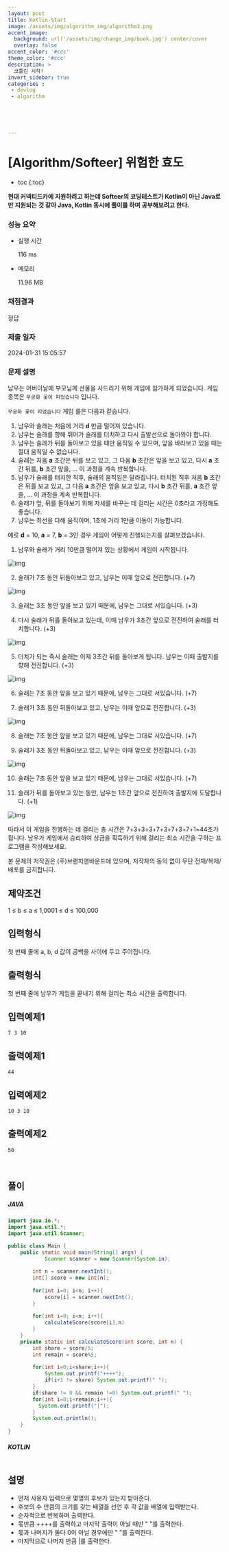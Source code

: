 ```yaml
---
layout: post
title: Kotlin-Start
image: /assets/img/algorithm_img/algorithm3.png
accent_image: 
  background: url('/assets/img/change_img/book.jpg') center/cover
  overlay: false
accent_color: '#ccc'
theme_color: '#ccc'
description: >
  코틀린 시작!
invert_sidebar: true
categories :
 - devlog
 - algorithm





---
```


# [Algorithm/Softeer] 위험한 효도

* toc
{:toc}


**현대 커넥티드카에 지원하려고 하는데 Softeer의 코딩테스트가 Kotlin이 아닌 Java로만 지원되는 것 같아 Java, Kotlin 동시에 풀이를 하며 공부해보려고 한다.** 



### 성능 요약

- 실행 시간

  116 ms

- 메모리

  11.96 MB

### 채점결과

정답

### 제출 일자

2024-01-31 15:05:57

### 문제 설명

남우는 어버이날에 부모님께 선물을 사드리기 위해 게임에 참가하게 되었습니다. 게임 종목은 `무궁화 꽃이 피었습니다` 입니다.



`무궁화 꽃이 피었습니다` 게임 룰은 다음과 같습니다.



1) 남우와 술래는 처음에 거리 **d** 만큼 떨어져 있습니다.
2) 남우는 술래를 향해 뛰어가 술래를 터치하고 다시 출발선으로 돌아와야 합니다.
3) 남우는 술래가 뒤를 돌아보고 있을 때만 움직일 수 있으며, 앞을 바라보고 있을 때는 절대 움직일 수 없습니다.
4) 술래는 처음 **a** 초간은 뒤를 보고 있고, 그 다음 **b** 초간은 앞을 보고 있고, 다시 **a** 초간 뒤를, **b** 초간 앞을, ... 이 과정을 계속 반복합니다.
5) 남우가 술래를 터치한 직후, 술래의 움직임은 달라집니다. 터치된 직후 처음 **b** 초간은 뒤를 보고 있고, 그 다음 **a** 초간은 앞을 보고 있고, 다시 **b** 초간 뒤를, **a** 초간 앞을, ... 이 과정을 계속 반복합니다.
6) 술래가 앞, 뒤를 돌아보기 위해 자세를 바꾸는 데 걸리는 시간은 0초라고 가정해도 좋습니다.
7) 남우는 최선을 다해 움직이며, 1초에 거리 1만큼 이동이 가능합니다.





예로 **d** = 10, **a** = 7, **b** = 3인 경우 게임이 어떻게 진행되는지를 살펴보겠습니다.



1. 남우와 술래가 거리 10만큼 떨어져 있는 상황에서 게임이 시작됩니다.



![img](https://softeer.ai/upload/2024/01/20240129_201146578_14150.png)





2. 술래가 7초 동안 뒤돌아보고 있고, 남우는 이때 앞으로 전진합니다. (+7)



![img](https://softeer.ai/upload/2024/01/20240129_201152336_41108.png)



3. 술래는 3초 동안 앞을 보고 있기 때문에, 남우는 그대로 서있습니다. (+3)



4. 다시 술래가 뒤를 돌아보고 있는데, 이때 남우가 3초간 앞으로 전진하여 술래를 터치합니다. (+3)



![img](https://softeer.ai/upload/2024/01/20240129_201157004_51175.png)



5. 터치가 되는 즉시 술래는 이제 3초간 뒤를 돌아보게 됩니다. 남우는 이때 출발지를 향해 전진합니다. (+3)



![img](https://softeer.ai/upload/2024/01/20240129_201201564_58702.png)





6. 술래는 7초 동안 앞을 보고 있기 때문에, 남우는 그대로 서있습니다. (+7)



7. 술래가 3초 동안 뒤돌아보고 있고, 남우는 이때 앞으로 전진합니다. (+3)



![img](https://softeer.ai/upload/2024/01/20240129_201206004_99380.png)



8. 술래는 7초 동안 앞을 보고 있기 때문에, 남우는 그대로 서있습니다. (+7)



9. 술래가 3초 동안 뒤돌아보고 있고, 남우는 이때 앞으로 전진합니다. (+3)



![img](https://softeer.ai/upload/2024/01/20240129_201210285_43066.png)



10. 술래는 7초 동안 앞을 보고 있기 때문에, 남우는 그대로 서있습니다. (+7)



11. 술래가 뒤를 돌아보고 있는 동안, 남우는 1초간 앞으로 전진하여 출발지에 도달합니다. (+1)



![img](https://softeer.ai/upload/2024/01/20240129_201214639_18628.png)



따라서 이 게임을 진행하는 데 걸리는 총 시간은 7+3+3+3+7+3+7+3+7+1=44초가 됩니다.
남우가 게임에서 승리하여 상금을 획득하기 위해 걸리는 최소 시간을 구하는 프로그램을 작성해보세요.





본 문제의 저작권은 (주)브랜치앤바운드에 있으며, 저작자의 동의 없이 무단 전재/복제/배포를 금지합니다.

## 제약조건

1 ≤ b ≤ a ≤ 1,0001 ≤ d ≤ 100,000

## 입력형식

첫 번째 줄에 a, b, d 값이 공백을 사이에 두고 주어집니다.

## 출력형식

첫 번째 줄에 남우가 게임을 끝내기 위해 걸리는 최소 시간을 출력합니다.

## 입력예제1

```
7 3 10
```

## 출력예제1

```
44
```

## 입력예제2

```
10 3 10
```

## 출력예제2

```
50
```



<br/>



## 풀이

##### JAVA

```java
import java.io.*;
import java.util.*;
import java.util.Scanner;

public class Main {
    public static void main(String[] args) {
    		Scanner scanner = new Scanner(System.in);
      	
      	int n = scanner.nextInt();
      	int[] score = new int[n];
      	
      	for(int i=0; i<n; i++){
          	score[i] = scanner.nextInt();
        }
      
      	for(int i=0; i<n; i++){
          	calculateScore(score[i],n)
        }
    }
    private static int calculateScore(int score, int n) {
      	int share = score/5;
      	int remain = score%5;
      
      	for(int i=0;i<share;i++){
          	System.out.printf("++++");
          	if(i+1 != share) System.out.printf(" ");
        }
      	if(share != 0 && remain !=0) System.out.printf(" ");
      	for(int i=0;i<remain;i++){
          System.out.printf("|");
        }
      	System.out.println();
    }
}
```

##### KOTLIN

```kotlin

```



## 설명

- 먼저 사용자 입력으로 몇명의 후보가 있는지 받아준다.
- 후보의 수 만큼의 크기를 갖는 배열을 선언 후 각 값을 배열에 입력받는다.
- 순차적으로 반복하며 출력한다.
- 몫만큼 ++++를 출력하고 마지막 출력이 아닐 때만 " "를 출력한다.
- 몫과 나머지가 둘다 0이 아닐 경우에만 " "를 출력한다.
- 마지막으로 나머지 만큼 |를 출력한다.

